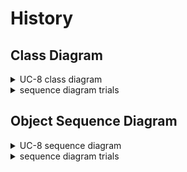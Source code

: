 # History

## Class Diagram
<details>
<summary>UC-8 class diagram</summary>
</br>

![class_diagram](diagram/history_class_dg.png)

</br>
</details>


<details>
<summary>sequence diagram trials</summary>
</br>

![class_diagram_trial](diagram/history_class_trial.jpg)

</br>
</details>


## Object Sequence Diagram

<details>
<summary>UC-8 sequence diagram</summary>
</br>

![sequence_diagram](diagram/history_sequence_diagram_1.jpg)

</br>

</details>


<details>
<summary>sequence diagram trials</summary>
</br>
첫번째 설계는 Database가 Display History를 직접 call하는 설계이며 두번째 설계는 Database가 결과로 나온 history 데이터를 Controller에게 return 한 뒤 Controller가 Display History를 call하는 방식이다.
</br></br>
Database가 Display History를 call하는 것은 Database의 기능에 맞지 않다고 판단하여 두번째 설계로 결정하였다.
</br></br>

![sequence_trials](diagram/history_sequence_trial.jpg)


</details>
